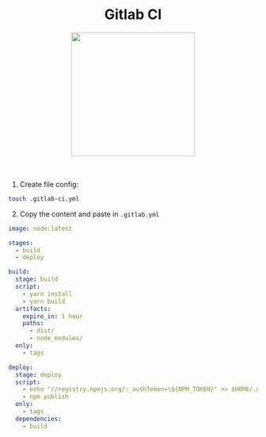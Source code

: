 <div align="center">
  <h1>Gitlab CI</h1>
</div>

<div align="center">
  <img width="250px" src="https://about.gitlab.com/images/press/logo/png/gitlab-logo-gray-rgb.png" />
</div>

<br />
<br />

1. Create file config:

```sh
touch .gitlab-ci.yml
```

2. Copy the content and paste in `.gitlab.yml`

```yaml
image: node:latest

stages:
  - build
  - deploy

build:
  stage: build
  script:
    - yarn install
    - yarn build
  artifacts:
    expire_in: 1 hour
    paths:
      - dist/
      - node_modules/
  only:
    - tags

deploy:
  stage: deploy
  script:
    - echo "//registry.npmjs.org/:_authToken=\${NPM_TOKEN}" >> $HOME/.npmrc 2> /dev/null
    - npm publish
  only:
    - tags
  dependencies:
    - build
```
